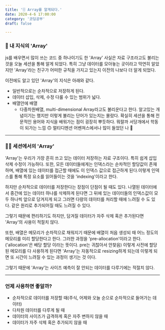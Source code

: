 ```yaml
---
title: '🗄 Array를 알게되다.'
date: 2020-4-6 17:00:00
category: '코딩공부'
draft: false

---
```


### 🐒 내 지식의 'Array'

js를 배우면서 많이 쓰는 코드 중 하나이기도 한 'Array' 사실은 자료 구조라고도 불리는 것을 오늘 세션을 통해 알게 되었다. 특히 그냥 데이터를 모아놓는 곳이라고 막연히 알았지만 'Array'라는 친구가 어떠한 규칙을 가지고 있는지 이전의 나보다 더 알게 되었다.

이전에도 알고 있던 'Array'의 지식은 아래와 같다.

- 일반적으로는 순차적으로 저장하게 된다.
- 데이터 삽입, 삭제, 수정 다룰 수 있는 범위가 넓다.
- 배열안에 배열
  - 다중차원배열, multi-dimensional Array라고도 불리운다고 한다. 알고있는 개념이기는 했지만 이렇게 불리는 단어가 있는지는 몰랐다. 확실히 세션을 통해 전문적인 용어와 지식을 배워가는 점이 굉장히 뿌듯하다. 뭐랄까 서당개에서 학동이 되가는 느낌 🙃 멀티디멘션 어벤져스에서나 많이 들었던 나 🙂

---

### 🧑‍💻 세션에서의 'Array'

'Array'는 우리가 가장 흔히 쓰고 있는 데이터 저장하는 자료 구조이다. 특히 쉽게 삽입 삭제 수정이 가능하다. 또한, 모든 데이터들에게는 인덱스라는 순차적인 할당값이 존재하며, 배열에 있는 데이터를 접근할 때에도 이 인덱스 값으로 접근하게 된다.이렇게 인덱스를 통해 특정 요소를 읽어들이는 것을 'indexing'이라고 한다.

하지만 순차적으로 데이터를 저장한다는 장점이 단점이 될 때도 있다. 나열된 데이터에서 중간에 있는 데이터 하나를 삭제하게 된다면 그 뒤에 있는 데이터들의 인덱스값이 모두 하나씩 앞으로 당겨지게 되고 그러면 다량의 데이터를 처리할 때에 느려질 수 도 있다. 같은 원리로 추가되어질 때도 느려질 수 있다.

그렇기 때문에 편리하기도 하지만, 담겨질 데이터가 자주 삭제 혹은 추가된다면 'Array'의 사용이 적절치 않다.

또한, 배열은 메모리가 순차적으로 채워지기 때문에 배열이 처음 생성되 때 어느 정도의 메모리를 미리 할당한다고 한다. 그러한 과정을 'pre-allocation'이라고 한다.('allocation'은 배당 할당 이라는 뜻이다. pre는 귀찮아서 안찾음) 이렇게 사전에 할당된 메모리를 다 사용하게 된다면 'Array'는 자동적으로 resizing하게 되는데 이렇게 되면 또 시간이 느려질 수 있는 과정이 생기는 것 이다.

그렇기 때문에 'Array'는 사이즈 예측이 잘 안되는 데이터를 다루기에는 적절치 않다.

---

### 언제 사용하면 좋알까?

- 순차적으로 데이터를 저장할 때(주식, 어제와 오늘 순으로 순차적으로 들어가는 데이터)
- 다차원 데이터를 다루게 될 때
- 데이터의 사이즈가 급격하게 혹은 자주 변하지 않을 때
- 데이터가 자주 삭제 혹은 추가되지 않을 때